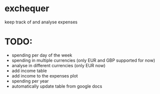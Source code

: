 # exchequer
keep track of and analyse expenses

# TODO:
- spending per day of the week
- spending in multiple currencies (only EUR and GBP supported for now)
- analyse in different currencies (only EUR now)
- add income table
- add income to the expenses plot
- spending per year
- automatically update table from google docs
